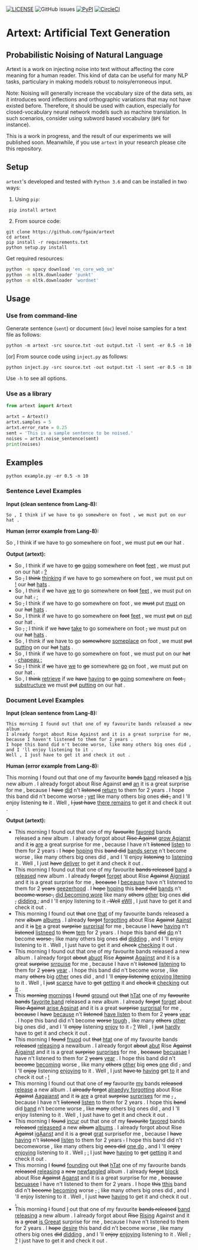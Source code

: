 [![LICENSE](https://img.shields.io/github/license/fgaim/artext.svg)](https://github.com/fgaim/artext/blob/master/LICENSE)
![GitHub issues](https://img.shields.io/github/issues/fgaim/artext.svg)
[![PyPI](https://img.shields.io/pypi/v/artext.svg)](https://pypi.org/project/artext/)
[![CircleCI](https://circleci.com/gh/fgaim/artext.svg?style=shield)](https://circleci.com/gh/fgaim/artext)

# Artext: Artificial Text Generation
## Probabilistic Noising of Natural Language

Artext is a work on injecting noise into text without affecting the core meaning for a human reader.
This kind of data can be useful for many NLP tasks, particulary in making models robust to noisy/erroneous input.


Note: Noising will generally increase the vocabulary size of the data sets, as it introduces word inflections and orthographic variations that may not have existed before. Therefore, it should be used with caution, especially for closed-vocabulary neural network models such as machine translation. In such scenarios, consider using subword based vocabulary (`BPE` for instance).

This is a work in progress, and the result of our experiments we will published soon.
Meanwhile, if you use `artext` in your research please cite this repository.


## Setup

`artext`'s developed and tested with `Python 3.6` and can be installed in two ways:

1. Using `pip`:

```
 pip install artext
 ```

2. From source code:
```
git clone https://github.com/fgaim/artext
cd artext
pip install -r requirements.txt
python setup.py install
```

Get required resources:
```bash
python -m spacy download 'en_core_web_sm'
python -m nltk.downloader 'punkt'
python -m nltk.downloader 'wordnet'
```


## Usage

### Use from command-line

Generate sentence (`sent`) or document (`doc`) level noise samples for a text file as follows:
```
python -m artext -src source.txt -out output.txt -l sent -er 0.5 -n 10
```

[or] From source code using `inject.py` as follows:
```
python inject.py -src source.txt -out output.txt -l sent -er 0.5 -n 10
```

Use `-h` to see all options.


### Use as a library
```python
from artext import Artext

artxt = Artext()
artxt.samples = 5
artxt.error_rate = 0.25
sent = 'This is a sample sentence to be noised.'
noises = artxt.noise_sentence(sent)
print(noises)
```

## Examples


```
python example.py -er 0.5 -n 10
```

### Sentence Level Examples

**Input (clean sentence from Lang-8):**
```
So , I think if we have to go somewhere on foot , we must put on our hat .
```

**Human (error example from Lang-8):**

So , I think if we have to go somewhere on foot , we must put <del>on</del>  our hat .


**Output (artext):**
- So , I think if we have to <del>go</del> <ins>going</ins> somewhere on <del>foot</del> <ins>feet</ins> , we must put on our hat <del>.</del> <ins>?</ins>
- So <del>,</del> I <del>think</del> <ins>thinking</ins> if we have to go somewhere on foot , we must put on <ins>!</ins> our <del>hat</del> <ins>hats</ins> .
- So , I think if <del>we</del> have <ins>we</ins> to go somewhere on <del>foot</del> <ins>feet</ins> , we must put on our hat <del>.</del> <ins>;</ins>
- So <del>,</del> I think if we have to go somewhere on foot , we <del>must</del> put <ins>must</ins> on our <del>hat</del> <ins>hats</ins> .
- So , I think if we have to go somewhere on <del>foot</del> <ins>feet</ins> , we must <del>put</del> on <ins>put</ins> our hat .
- So <del>,</del> <ins>;</ins> I think if we <del>have</del> <ins>take</ins> to go somewhere on foot <del>,</del> we must put on our <del>hat</del> <ins>hats</ins> .
- So , I think if we have to go <del>somewhere</del> <ins>someplace</ins>  on foot , we must <del>put</del> <ins>putting</ins> on our <del>hat</del> <ins>hats</ins> .
- So , I think if we have to go somewhere on foot , we must put on our <del>hat .</del> <ins>chapeau ;</ins>
- So <del>,</del> I think if <del>we</del> have <ins>we</ins> to <del>go</del> somewhere <ins>go</ins> on foot , we must put on our hat .
- So , I <del>think</del> <ins>retrieve</ins> if we <del>have</del> <ins>having</ins> to <del>go</del> <ins>going</ins> somewhere on <del>foot ,</del> <ins>substructure</ins> we must <del>put</del> <ins>putting</ins> on our hat .


### Document Level Examples

**Input (clean sentence from Lang-8):**
```
This morning I found out that one of my favourite bands released a new album .
I already forgot about Rise Against and it is a great surprise for me, because I haven't listened to them for 2 years .
I hope this band did n't become worse, like many others big ones did , and I 'll enjoy listening to it .
Well , I just have to get it and check it out .
```

**Human (error example from Lang-8):** 

This morning I found out that one of my favourite <del>bands</del> <ins>band</ins> released <del>a</del> <ins>his</ins> new album . I already forgot about Rise Against <del>and</del> <ins>an</ins> it is a great surprise for me , because I <del>have</del> <ins>did</ins> n't <del>listened</del> <ins>return</ins> to them for 2 years . I hope this band did n't become worse <del>,</del> <ins>yet</ins> like many others big ones <del>did ,</del> and I 'll enjoy listening <del>to</del> it . Well , <del>I just have</del> <ins>there remains</ins> to get it and check it out .


**Output (artext):**
- This morning I found out that one of my <del>favourite</del> <ins>favored</ins> bands released a new album . I already forgot about <del>Rise Against</del> <ins>grow Agianst</ins> and it <del>is</del> <ins>are</ins> a great surprise for me , because I have n't <del>listened</del> <ins>listen</ins> to them for 2 years <del>.</del> I <del>hope</del> <ins>hoping</ins> this <del>band did</del> <ins>bands serve</ins> n't become worse , like many others big ones did , and I 'll enjoy <del>listening</del> to <ins>listening</ins> it . Well , I just <del>have</del> <ins>deliver</ins> to get it and check it out .
- This morning I found out that one of my favourite <del>bands released</del> <ins>band</ins> a <ins>released</ins> new album . I already <del>forgot</del> <ins>forget</ins> about Rise <del>Against</del> <ins>Aigniast</ins> and it is a great surprise for me , <del>because</del> I <ins>beceause</ins> have n't listened to them for 2 <del>years</del> <ins>geezerhood</ins> . I <del>hope</del> <ins>hoping</ins> this <del>band did</del> <ins>bands</ins> n't <del>become worse ,</del> <ins>did becoming wore</ins> like many <del>others</del> <ins>other</ins> big ones <del>did ,</del> <ins>didding ;</ins> and I 'll enjoy listening to it <del>. Well</del> <ins>eWll</ins> , I just have to get it and check it out .
- This morning I found out <del>that</del> one <ins>that</ins> of my favourite bands released a new <del>album</del> <ins>albums</ins> . I already <del>forgot</del> <ins>forgotting</ins> about Rise <del>Against</del> <ins>Aainst</ins> and it <del>is</del> <ins>be</ins> a great <del>surprise</del> <ins>surprisal</ins> for me , because I <del>have</del> <ins>having</ins> n't <del>listened</del> <ins>listneed</ins> to <del>them</del> <ins>tem</ins> for 2 years . I hope this band <del>did</del> <ins>do</ins> n't become <del>worse ,</del> like many others big ones <del>did</del> <ins>didding</ins> , and I 'll enjoy listening to it . Well , I just have to get it and <del>check</del> <ins>checking</ins> it out .
- This morning I found out that one of my favourite bands released a new album . I already forgot <del>about</del> <ins>abuot</ins> Rise <del>Against</del> <ins>Agaiinst</ins> and it is a great <del>surprise</del> <ins>srrpuise</ins> for me , because I have n't <del>listened</del> <ins>listening</ins> to them for 2 <del>years</del> <ins>year</ins> . I hope this band did n't become worse , like many <del>others</del> big <ins>other</ins> ones did , and I 'll <del>enjoy listening</del> <ins>enjoying litening</ins> to it . Well , I <del>just</del> <ins>scarce</ins> have to <del>get</del> <ins>getting</ins> it and <del>check it</del> <ins>checking</ins> out <ins>it</ins> .
- This <del>morning</del> <ins>mornings</ins> I <del>found</del> <ins>ground</ins> out <del>that</del> <ins>hTat</ins> one of my <del>favourite bands</del> <ins>favorite band</ins> released a new album . I already <del>forgot</del> <ins>forget</ins> about <del>Rise Against</del> <ins>arise Agsinat</ins> and it is a great <del>surprise</del> <ins>surprisal</ins> for me , <del>because</del> I <del>have</del> <ins>because</ins> n't <del>listened</del> <ins>have listen</ins> to them for 2 <del>years</del> <ins>year</ins> . I hope this band did n't become <del>worse</del> <ins>tough</ins> , like many <del>others</del> <ins>other</ins> big ones did , and I 'll <del>enjoy</del> listening <ins>enjoy</ins> to it <del>.</del> <ins>?</ins> Well , I <del>just</del> <ins>hardly</ins> have to get it and check it out .
- This morning I <del>found</del> <ins>fnuod</ins> out <del>that</del> <ins>htat</ins> one of my favourite bands <del>released</del> <ins>releasing</ins> a newalbum . I already forgot <del>about</del> <ins>abut</ins> Rise <del>Against</del> <ins>Aigainst</ins> and it is a great <del>surprise</del> <ins>surprises</ins> for me , <del>because</del> <ins>becuasae</ins> I have n't listened to them for 2 <del>years</del> <ins>year</ins> . I hope this band did n't <del>become</del> <ins>becoming</ins> worse , like many <del>others</del> <ins>other</ins> big <del>ones</del> <ins>one</ins> did <del>,</del> and I 'll <del>enjoy</del> listening <ins>enjoying</ins> to it . Well , I just <del>have to</del> <ins>having</ins> get <ins>to</ins> it and check it out <del>.</del> <ins>!</ins>
- This morning I found out that one of <del>my</del> favourite <ins>my</ins> bands <del>released</del> <ins>release</ins> a new album . I <del>already forgot</del> <ins>alraedyy forgotting</ins> about Rise <del>Against</del> <ins>Aagaianst</ins> and it <del>is</del> <ins>are</ins> a great <del>surprise</del> <ins>surprises</ins> for me <del>,</del> <ins>.</ins> because I have n't <del>listened</del> <ins>listen</ins> to them for 2 years . I hope this <del>band</del> did <ins>band</ins> n't become worse , like <del>many</del> others big ones did , and I 'll enjoy listening to it . Well , I just have to get it and check it out .
- This morning I <del>found</del> <ins>incur</ins> out that one of my <del>favourite</del> <ins>favored</ins> bands <del>released</del> <ins>releaseed</ins> a new <del>album</del> <ins>albums</ins> . I already forgot about Rise <del>Against</del> <ins>igAanst</ins> and it is a <del>great</del> <ins>grat</ins> surprisefor me , because I <del>have</del> <ins>having</ins> n't <del>listened</del> <ins>listen</ins> to them for 2 years <del>.</del> I hope this band did n't becomeworse , like many others big <del>ones did</del> <ins>one do</ins> , and I 'll <del>enjoy</del> <ins>enjoying</ins> listening to it . Well <del>,</del> <ins>:</ins> I just <del>have</del> <ins>having</ins> to <del>get</del> <ins>getting</ins> it and check it out .
- This morning I <del>found</del> <ins>founding</ins> out <del>that</del> <ins>hTat</ins> one of my favourite bands <del>released</del> <ins>releasing</ins> a <del>new</del> <ins>newfangled</ins> album . I already <del>forgot</del> <ins>block</ins> about Rise <del>Against</del> <ins>Aganst</ins> and it is a great surprise for me , <del>because</del> <ins>becuasee</ins> I have n't listened to them for 2 years . I hope <del>this</del> <ins>tthis</ins> band did n't <del>become</del> <ins>becoming</ins> worse <del>,</del> <ins>:</ins> like many others big ones did , and I 'll enjoy listening to it . Well , I just <del>have</del> <ins>having</ins> to get it and check it out . <ins>.</ins>
- This morning <del>I</del> found <ins>I</ins> out that one of my favourite <del>bands released</del> <ins>band releasing</ins> a new album . I already forgot about <del>Rise</del> <ins>Rising</ins> Against and it <del>is</del> a <del>great</del> <ins>is Greeat</ins> surprise for me , because I have n't listened to them for 2 years . I <del>hope</del> <ins>desire</ins> this band did n't become worse , like many others big ones <del>did</del> <ins>didding</ins> , and I 'll <del>enjoy</del> <ins>enjoying</ins> listening to it . Well <del>,</del> <ins>?</ins> I just have to get it and check it out .
